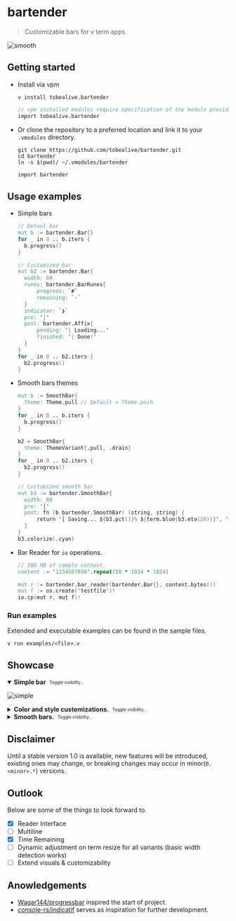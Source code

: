 # bartender

> Customizable bars for v term apps.

![smooth](https://user-images.githubusercontent.com/34311583/228962398-a7db6cea-3be3-4a21-ae95-a78f9e587a9c.gif)

## Getting started

- Install via vpm

  ```
  v install tobealive.bartender
  ```

  ```v
  // vpm installed modules require specification of the module provider.
  import tobealive.bartender
  ```

- Or clone the repository to a preferred location and link it to your `.vmodules` directory.

  ```
  git clone https://github.com/tobealive/bartender.git
  cd bartender
  ln -s $(pwd)/ ~/.vmodules/bartender
  ```

  ```v
  import bartender
  ```

## Usage examples

- Simple bars

  ```v
  // Defaul bar
  mut b := bartender.Bar{}
  for _ in 0 .. b.iters {
   	b.progress()
  }

  // Customized bar
  mut b2 := bartender.Bar{
  	width: 60
  	runes: bartender.BarRunes{
  		progress: `#`
  		remaining: `-`
  	}
  	indicator: `❯`
  	pre: '|'
  	post: bartender.Affix{
  		pending: '| Loading...'
  		finished: '| Done!'
  	}
  }
  for _ in 0 .. b2.iters {
   	b2.progress()
  }
  ```

- Smooth bars themes

  ```v
  mut b := SmoothBar{
  	theme: Theme.pull // Default = Theme.push
  }
  for _ in 0 .. b.iters {
  	b.progress()
  }

  b2 = SmoothBar{
  	theme: ThemeVariant{.pull, .drain}
  }
  for _ in 0 .. b2.iters {
  	b2.progress()
  }

  // Customized smooth bar
  mut b3 := bartender.SmoothBar{
  	width: 80
  	pre: '│'
  	post: fn (b bartender.SmoothBar) (string, string) {
  		return '│ Saving... ${b3.pct()}% ${term.blue(b3.eta(20))}', '│ Saved!'
  	}
  }
  b3.colorize(.cyan)
  ```

- Bar Reader for `io` operations.

  ```v
  // 500 MB of sample content.
  content := '1234567890'.repeat(50 * 1024 * 1024)

  mut r := bartender.bar_reader(bartender.Bar{}, content.bytes())
  mut f := os.create('testfile')!
  io.cp(mut r, mut f)!
  ```

### Run examples

Extended and executable examples can be found in the sample files.

```
v run examples/<file>.v
```

## Showcase

<details open><summary><b>Simple bar</b> &nbsp;<sub><sup>Toggle visibility...</sup></sub></summary>

![simple](https://user-images.githubusercontent.com/34311583/228962887-dbc76f93-4c82-43ed-95a1-964851fe3617.gif)

</details>

<details><summary><b>Color and style customizations.</b> &nbsp;<sub><sup>Toggle visibility...</sup></sub></summary>

![colors](https://user-images.githubusercontent.com/34311583/228962409-a5d9b3cb-b6d2-4b34-a2db-305249e95c82.gif)

</details>

<details><summary><b>Smooth bars.</b> &nbsp;<sub><sup>Toggle visibility...</sup></sub></summary>

![download](https://user-images.githubusercontent.com/34311583/228962385-2fd9e185-81a5-481a-aa9c-6101405bf64a.gif)

</details>

## Disclaimer

Until a stable version 1.0 is available, new features will be introduced, existing ones may change, or breaking changes may occur in minor(`0.<minor>.*`) versions.

## Outlook

Below are some of the things to look forward to.

- [x] Reader Interface
- [ ] Multiline
- [x] Time Remaining
- [ ] Dynamic adjustment on term resize for all variants (basic width detection works)
- [ ] Extend visuals & customizability

## Anowledgements

- [Waqar144/progressbar][10] inspired the start of project.
- [console-rs/indicatif][20] serves as inspiration for further development.

[10]: https://github.com/Waqar144/progressbar
[20]: https://github.com/console-rs/indicatif
